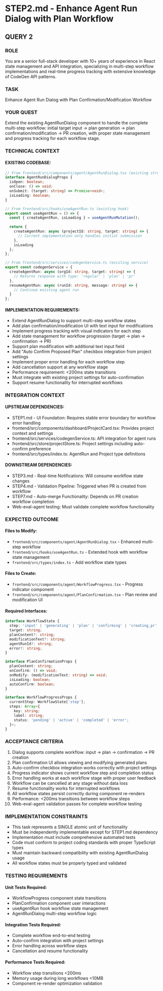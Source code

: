 # STEP2.md - Enhance Agent Run Dialog with Plan Workflow

## QUERY 2 ##########

### ROLE
You are a senior full-stack developer with 10+ years of experience in React state management and API integration, specializing in multi-step workflow implementations and real-time progress tracking with extensive knowledge of CodeGen API patterns.

### TASK
Enhance Agent Run Dialog with Plan Confirmation/Modification Workflow

### YOUR QUEST
Extend the existing AgentRunDialog component to handle the complete multi-step workflow: initial target input → plan generation → plan confirmation/modification → PR creation, with proper state management and progress tracking for each workflow stage.

### TECHNICAL CONTEXT

#### EXISTING CODEBASE:

```typescript
// From frontend/src/components/agent/AgentRunDialog.tsx (existing structure)
interface AgentRunDialogProps {
  isOpen: boolean;
  onClose: () => void;
  onSubmit: (target: string) => Promise<void>;
  isLoading: boolean;
}

// From frontend/src/hooks/useAgentRun.ts (existing hook)
export const useAgentRun = () => {
  const { createAgentRun, isLoading } = useAgentRunMutation();
  
  return {
    createAgentRun: async (projectId: string, target: string) => {
      // Current implementation only handles initial submission
    },
    isLoading
  };
};

// From frontend/src/services/codegenService.ts (existing service)
export const codegenService = {
  createAgentRun: async (orgId: string, target: string) => {
    // Returns response with type: 'regular' | 'plan' | 'pr'
  },
  resumeAgentRun: async (runId: string, message: string) => {
    // Continue existing agent run
  }
};
```

#### IMPLEMENTATION REQUIREMENTS:

- Extend AgentRunDialog to support multi-step workflow states
- Add plan confirmation/modification UI with text input for modifications
- Implement progress tracking with visual indicators for each step
- Add state management for workflow progression (target → plan → confirmation → PR)
- Support plan modification with additional text input field
- Add "Auto Confirm Proposed Plan" checkbox integration from project settings
- Implement proper error handling for each workflow step
- Add cancellation support at any workflow stage
- Performance requirement: <200ms state transitions
- Must integrate with existing project settings for auto-confirmation
- Support resume functionality for interrupted workflows

### INTEGRATION CONTEXT

#### UPSTREAM DEPENDENCIES:

- STEP1.md - UI Foundation: Requires stable error boundary for workflow error handling
- frontend/src/components/dashboard/ProjectCard.tsx: Provides project context and settings
- frontend/src/services/codegenService.ts: API integration for agent runs
- frontend/src/store/projectStore.ts: Project settings including auto-confirm preference
- frontend/src/types/index.ts: AgentRun and Project type definitions

#### DOWNSTREAM DEPENDENCIES:

- STEP3.md - Real-time Notifications: Will consume workflow state changes
- STEP4.md - Validation Pipeline: Triggered when PR is created from workflow
- STEP7.md - Auto-merge Functionality: Depends on PR creation workflow completion
- Web-eval-agent testing: Must validate complete workflow functionality

### EXPECTED OUTCOME

#### Files to Modify:
- `frontend/src/components/agent/AgentRunDialog.tsx` - Enhanced multi-step workflow
- `frontend/src/hooks/useAgentRun.ts` - Extended hook with workflow state management
- `frontend/src/types/index.ts` - Add workflow state types

#### Files to Create:
- `frontend/src/components/agent/WorkflowProgress.tsx` - Progress indicator component
- `frontend/src/components/agent/PlanConfirmation.tsx` - Plan review and modification UI

#### Required Interfaces:
```typescript
interface WorkflowState {
  step: 'input' | 'generating' | 'plan' | 'confirming' | 'creating_pr' | 'completed' | 'error';
  target: string;
  planContent?: string;
  modificationText?: string;
  agentRunId?: string;
  error?: string;
}

interface PlanConfirmationProps {
  planContent: string;
  onConfirm: () => void;
  onModify: (modificationText: string) => void;
  isLoading: boolean;
  autoConfirm: boolean;
}

interface WorkflowProgressProps {
  currentStep: WorkflowState['step'];
  steps: Array<{
    key: string;
    label: string;
    status: 'pending' | 'active' | 'completed' | 'error';
  }>;
}
```

### ACCEPTANCE CRITERIA

1. Dialog supports complete workflow: input → plan → confirmation → PR creation
2. Plan confirmation UI allows viewing and modifying generated plans
3. Auto-confirm checkbox integration works correctly with project settings
4. Progress indicator shows current workflow step and completion status
5. Error handling works at each workflow stage with proper user feedback
6. Workflow can be cancelled at any stage without data loss
7. Resume functionality works for interrupted workflows
8. All workflow states persist correctly during component re-renders
9. Performance: <200ms transitions between workflow steps
10. Web-eval-agent validation passes for complete workflow testing

### IMPLEMENTATION CONSTRAINTS

- This task represents a SINGLE atomic unit of functionality
- Must be independently implementable except for STEP1.md dependency
- Implementation must include comprehensive automated tests
- Code must conform to project coding standards with proper TypeScript types
- Must maintain backward compatibility with existing AgentRunDialog usage
- All workflow states must be properly typed and validated

### TESTING REQUIREMENTS

#### Unit Tests Required:
- WorkflowProgress component state transitions
- PlanConfirmation component user interactions
- useAgentRun hook workflow state management
- AgentRunDialog multi-step workflow logic

#### Integration Tests Required:
- Complete workflow end-to-end testing
- Auto-confirm integration with project settings
- Error handling across workflow steps
- Cancellation and resume functionality

#### Performance Tests Required:
- Workflow step transitions <200ms
- Memory usage during long workflows <10MB
- Component re-render optimization validation

